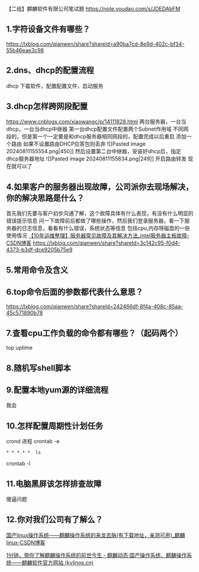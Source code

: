 【二组】麒麟软件有限公司笔试题
https://note.youdao.com/s/JDEDAbFM
## 1.字符设备文件有哪些？
https://lxblog.com/qianwen/share?shareId=a90ba7cd-8e9d-402c-bf34-55b46eae3c98
## 2.dns、dhcp的配置流程
dhcp 下载软件，配置配置文件，启动服务

## 3.dhcp怎样跨网段配置
https://www.cnblogs.com/xiaowangc/p/14111828.html
两台服务器，一台当dhcp，一台当dhcp中继器
第一台dhcp配置文件配置两个Subnet作用域 不同网段的，但是第一个一定要是和dhcp服务器相同网段的，配置完成以后重启  添加一个路由 如果不设置路由DHCP应答包则丢弃
![[Pasted image 20240811155554.png|450]]
然后设置第二台中继器，安装好dhcp后，指定dhcp服务器地址
![[Pasted image 20240811155634.png|249]]
开启路由转发
现在就可以了

## 4.如果客户的服务器出现故障，公司派你去现场解决，你的解决思路是什么？
首先我们先要与客户初步沟通了解，这个故障具体有什么表现，有没有什么明显的错误提示信息
问一下故障前后都做了哪些操作，然后我们登录服务器，看一下服务器的日志信息，看看有什么错误，系统状态等信息 包括cpu,内存呀磁盘的一些使用情况
[【10年运维整理】服务器常见故障及其解决方法_intel服务器主板故障-CSDN博客](https://blog.csdn.net/click_idc/article/details/80407762)
https://lxblog.com/qianwen/share?shareId=3c142c95-f0d4-4373-b3df-dce9205b75e9
## 5.常用命令及含义


## 6.top命令后面的参数都代表什么意思？
https://lxblog.com/qianwen/share?shareId=242466df-8f4a-408c-85aa-45c571890b78

## 7.查看cpu工作负载的命令都有哪些？（起码两个）
top uptime 

## 8.随机写shell脚本


## 9.配置本地yum源的详细流程
我会

## 10.怎样配置周期性计划任务
crond 进程
crontab -e
```
* * * * *  ls
```
crontab -l

## 11.电脑黑屏该怎样排查故障

傻逼问题
## 12.你对我们公司有了解么？
[国产linux操作系统——麒麟操作系统的来龙去脉(有下载地址，亲测可用)_麒麟linux-CSDN博客](https://blog.csdn.net/ljsant/article/details/128661892)

[1分钟，带你了解麒麟操作系统的前世今生 - 麒麟动态·国产操作系统、麒麟操作系统——麒麟软件官方网站 (kylinos.cn)](https://kylinos.cn/about/news/266.html)
